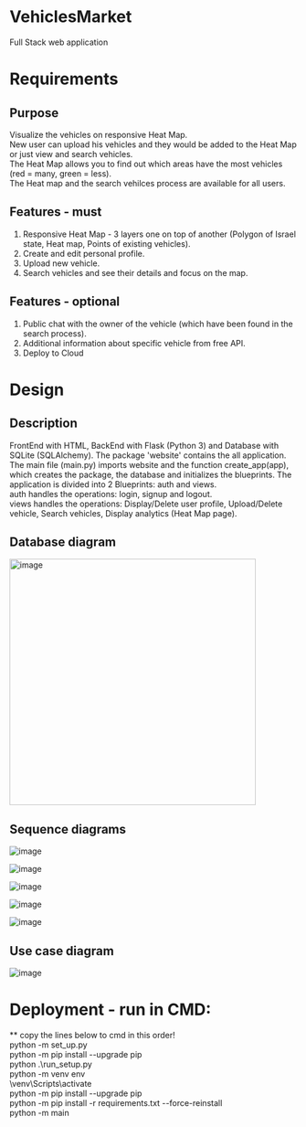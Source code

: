 # VehiclesMarket
Full Stack web application

# Requirements
## Purpose
Visualize the vehicles on responsive Heat Map. <br />
New user can upload his vehicles and they would be added to the Heat Map or just view and search vehicles. <br />
The Heat Map allows you to find out which areas have the most vehicles (red = many, green = less). <br />
The Heat map and the search vehilces process are available for all users.
## Features - must
1) Responsive Heat Map - 3 layers one on top of another (Polygon of Israel state, Heat map, Points of existing vehicles).
2) Create and edit personal profile.
3) Upload new vehicle.
4) Search vehicles and see their details and focus on the map.
## Features - optional
1) Public chat with the owner of the vehicle (which have been found in the search process).
2) Additional information about specific vehicle from free API.
3) Deploy to Cloud

# Design
## Description
FrontEnd with HTML, BackEnd with Flask (Python 3) and Database with SQLite (SQLAlchemy).
The package 'website' contains the all application. The main file (main.py) imports website and the function create_app(app), which creates the package, the database and initializes the blueprints. The application is divided into 2 Blueprints: auth and views. <br />
auth handles the operations: login, signup and logout. <br />
views handles the operations: Display/Delete user profile, Upload/Delete vehicle, Search vehicles, Display analytics (Heat Map page).

## Database diagram
<img width="431" alt="image" src="https://user-images.githubusercontent.com/58309185/193948888-cbfe583a-2bd4-4a97-b8b6-9ae058bb8c6d.png">

## Sequence diagrams
![image](https://user-images.githubusercontent.com/58309185/194046989-753f2444-1566-4907-8e2b-5668c48cf647.png)

![image](https://user-images.githubusercontent.com/58309185/194046901-2f435ac9-104d-473b-a16a-c6581ba51b60.png)

![image](https://user-images.githubusercontent.com/58309185/194046803-8e3b3248-c0b4-4413-a079-19a6c88c7cb0.png)

![image](https://user-images.githubusercontent.com/58309185/194046721-95391b7a-4d8b-4a24-88b5-641116032ab6.png)

![image](https://user-images.githubusercontent.com/58309185/194046660-2f08db1b-b7ba-4e28-903b-92661b4fe5c8.png)

## Use case diagram
![image](https://user-images.githubusercontent.com/58309185/194046542-e0929610-7c0d-4620-99d1-003893e99beb.png)

# Deployment - run in CMD:
** copy the lines below to cmd in this order! <br />
python -m set_up.py <br />
python -m pip install --upgrade pip <br />
python .\run_setup.py <br />
python -m venv env <br />
\venv\Scripts\activate <br />
python -m pip install --upgrade pip <br />
python -m pip install -r requirements.txt --force-reinstall <br />
python -m main
